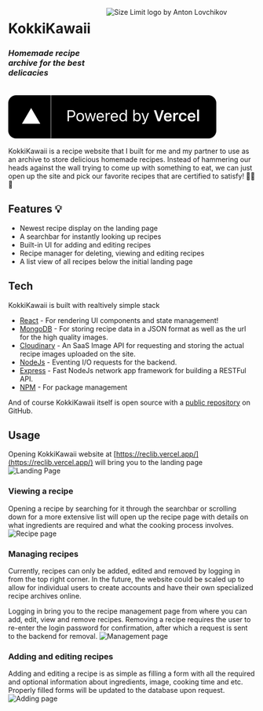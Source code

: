 <img src="https://i.imgur.com/EHvPTjq.png" align="right"
     alt="Size Limit logo by Anton Lovchikov" width="304" height="178">

# KokkiKawaii
### _Homemade recipe archive for the best delicacies_

[![Powered by Vercel](https://raw.githubusercontent.com/abumalick/powered-by-vercel/master/powered-by-vercel.svg)](https://vercel.com?utm_source=powered-by-vercel)

KokkiKawaii is a recipe website that I built for me and my partner to use as an archive to store delicious homemade recipes.
Instead of hammering our heads against the wall trying to come up with something to eat, we can just open up the site and 
pick our favorite recipes that are certified to satisfy! 👨‍🍳😋

## Features 💡

- Newest recipe display on the landing page
- A searchbar for instantly looking up recipes
- Built-in UI for adding and editing recipes
- Recipe manager for deleting, viewing and editing recipes
- A list view of all recipes below the initial landing page

## Tech

KokkiKawaii is built with realtively simple stack

- [React](https://react.dev/) - For rendering UI components and state management!
- [MongoDB](https://www.mongodb.com/ja-jp) - For storing recipe data in a JSON format as well as the url for the high quality images.
- [Cloudinary](https://cloudinary.com/) - An SaaS Image API for requesting and storing the actual recipe images uploaded on the site.
- [NodeJs](https://nodejs.org/en) - Eventing I/O requests for the backend.
- [Express](https://expressjs.com/) - Fast NodeJs network app framework for building a RESTFul API.
- [NPM](https://www.npmjs.com/) - For package management

And of course KokkiKawaii itself is open source with a [public repository](https://github.com/Huxyshuu/reclib) on GitHub.

## Usage 
Opening KokkiKawaii website at [https://reclib.vercel.app/](https://reclib.vercel.app/) will bring you to the landing page
![Landing Page](https://i.imgur.com/zQfHGlE.png)

### Viewing a recipe
Opening a recipe by searching for it through the searchbar or scrolling down for a more extensive list will open up the recipe page with details on what ingredients are required and what the cooking process involves.
![Recipe page](https://i.imgur.com/ltvvn29.png)

### Managing recipes
Currently, recipes can only be added, edited and removed by logging in from the top right corner. In the future, the website could be scaled up to allow for individual users to create accounts and have their own specialized recipe archives online.

Logging in bring you to the recipe management page from where you can add, edit, view and remove recipes. Removing a recipe requires the user to re-enter the login password for confirmation, after which a request is sent to the backend for removal. 
![Management page](https://i.imgur.com/V4gOuXA.jpeg)

### Adding and editing recipes
Adding and editing a recipe is as simple as filling a form with all the required and optional information about ingredients, image, cooking time and etc. Properly filled forms will be updated to the database upon request.
![Adding page](https://i.imgur.com/PAq6gix.png)




